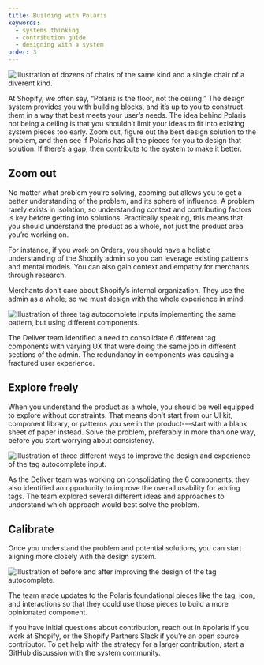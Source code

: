 ```yaml
---
title: Building with Polaris
keywords:
  - systems thinking
  - contribution guide
  - designing with a system
order: 3
---
```


![Illustration of dozens of chairs of the same kind and a single chair of a diverent kind.](/images/contributing/designing-with-a-system/01.png)

At Shopify, we often say, “Polaris is the floor, not the ceiling.” The design system provides you with building blocks, and it’s up to you to construct them in a way that best meets your user’s needs. The idea behind Polaris not being a ceiling is that you shouldn’t limit your ideas to fit into existing system pieces too early. Zoom out, figure out the best design solution to the problem, and then see if Polaris has all the pieces for you to design that solution. If there’s a gap, then [contribute](https://polaris.shopify.com/contributing) to the system to make it better.

## Zoom out

No matter what problem you’re solving, zooming out allows you to get a better understanding of the problem, and its sphere of influence. A problem rarely exists in isolation, so understanding context and contributing factors is key before getting into solutions. Practically speaking, this means that you should understand the product as a whole, not just the product area you’re working on.

For instance, if you work on Orders, you should have a holistic understanding of the Shopify admin so you can leverage existing patterns and mental models. You can also gain context and empathy for merchants through research.

Merchants don’t care about Shopify’s internal organization. They use the admin as a whole, so we must design with the whole experience in mind.

![Illustration of three tag autocomplete inputs implementing the same pattern, but using different components.](/images/contributing/designing-with-a-system/02.png)

The Deliver team identified a need to consolidate 6 different tag components with varying UX that were doing the same job in different sections of the admin. The redundancy in components was causing a fractured user experience.

## Explore freely

When you understand the product as a whole, you should be well equipped to explore without constraints. That means don’t start from our UI kit, component library, or patterns you see in the product---start with a blank sheet of paper instead. Solve the problem, preferably in more than one way, before you start worrying about consistency.

![Illustration of three different ways to improve the design and experience of the tag autocomplete input.](/images/contributing/designing-with-a-system/03.png)

As the Deliver team was working on consolidating the 6 components, they also identified an opportunity to improve the overall usability for adding tags. The team explored several different ideas and approaches to understand which approach would best solve the problem.

## Calibrate

Once you understand the problem and potential solutions, you can start aligning more closely with the design system.

![Illustration of before and after improving the design of the tag autocomplete.](/images/contributing/designing-with-a-system/04.png)

The team made updates to the Polaris foundational pieces like the tag, icon, and interactions so that they could use those pieces to build a more opinionated component.

If you have initial questions about contribution, reach out in #polaris if you work at Shopify, or the Shopify Partners Slack if you’re an open source contributor. To get help with the strategy for a larger contribution, start a GitHub discussion with the system community.
